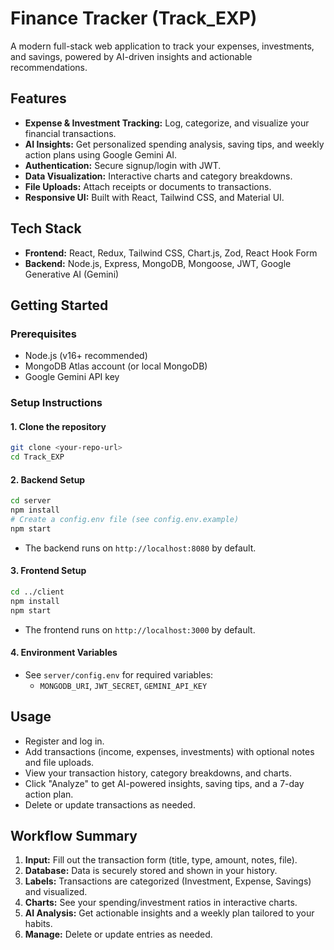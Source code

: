 # Finance Tracker (Track_EXP)

A modern full-stack web application to track your expenses, investments, and savings, powered by AI-driven insights and actionable recommendations.

## Features
- **Expense & Investment Tracking:** Log, categorize, and visualize your financial transactions.
- **AI Insights:** Get personalized spending analysis, saving tips, and weekly action plans using Google Gemini AI.
- **Authentication:** Secure signup/login with JWT.
- **Data Visualization:** Interactive charts and category breakdowns.
- **File Uploads:** Attach receipts or documents to transactions.
- **Responsive UI:** Built with React, Tailwind CSS, and Material UI.

## Tech Stack
- **Frontend:** React, Redux, Tailwind CSS, Chart.js, Zod, React Hook Form
- **Backend:** Node.js, Express, MongoDB, Mongoose, JWT, Google Generative AI (Gemini)

## Getting Started

### Prerequisites
- Node.js (v16+ recommended)
- MongoDB Atlas account (or local MongoDB)
- Google Gemini API key

### Setup Instructions

#### 1. Clone the repository
```bash
git clone <your-repo-url>
cd Track_EXP
```

#### 2. Backend Setup
```bash
cd server
npm install
# Create a config.env file (see config.env.example)
npm start
```
- The backend runs on `http://localhost:8080` by default.

#### 3. Frontend Setup
```bash
cd ../client
npm install
npm start
```
- The frontend runs on `http://localhost:3000` by default.

#### 4. Environment Variables
- See `server/config.env` for required variables:
  - `MONGODB_URI`, `JWT_SECRET`, `GEMINI_API_KEY`

## Usage
- Register and log in.
- Add transactions (income, expenses, investments) with optional notes and file uploads.
- View your transaction history, category breakdowns, and charts.
- Click "Analyze" to get AI-powered insights, saving tips, and a 7-day action plan.
- Delete or update transactions as needed.

## Workflow Summary
1. **Input:** Fill out the transaction form (title, type, amount, notes, file).
2. **Database:** Data is securely stored and shown in your history.
3. **Labels:** Transactions are categorized (Investment, Expense, Savings) and visualized.
4. **Charts:** See your spending/investment ratios in interactive charts.
5. **AI Analysis:** Get actionable insights and a weekly plan tailored to your habits.
6. **Manage:** Delete or update entries as needed.
